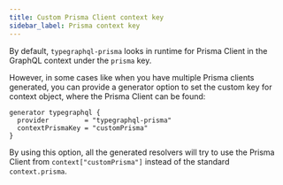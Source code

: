 ```yaml
---
title: Custom Prisma Client context key
sidebar_label: Prisma context key
---
```


By default, `typegraphql-prisma` looks in runtime for Prisma Client in the GraphQL context under the `prisma` key.

However, in some cases like when you have multiple Prisma clients generated, you can provide a generator option to set the custom key for context object, where the Prisma Client can be found:

```prisma {3}
generator typegraphql {
  provider         = "typegraphql-prisma"
  contextPrismaKey = "customPrisma"
}
```

By using this option, all the generated resolvers will try to use the Prisma Client from `context["customPrisma"]` instead of the standard `context.prisma`.
